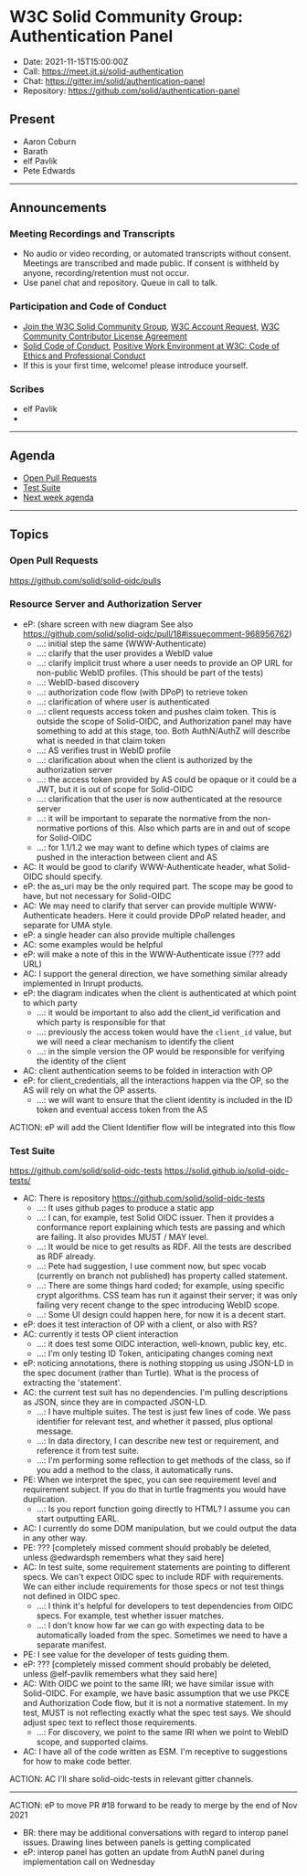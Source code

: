# W3C Solid Community Group: Authentication Panel

* Date: 2021-11-15T15:00:00Z
* Call: https://meet.jit.si/solid-authentication
* Chat: https://gitter.im/solid/authentication-panel
* Repository: https://github.com/solid/authentication-panel


## Present
* Aaron Coburn
* Barath
* elf Pavlik
* Pete Edwards

---

## Announcements

### Meeting Recordings and Transcripts
* No audio or video recording, or automated transcripts without consent. Meetings are transcribed and made public. If consent is withheld by anyone, recording/retention must not occur.
* Use panel chat and repository. Queue in call to talk.


### Participation and Code of Conduct
* [Join the W3C Solid Community Group](https://www.w3.org/community/solid/join), [W3C Account Request](http://www.w3.org/accounts/request), [W3C Community Contributor License Agreement](https://www.w3.org/community/about/agreements/cla/)
* [Solid Code of Conduct](https://github.com/solid/process/blob/master/code-of-conduct.md), [Positive Work Environment at W3C: Code of Ethics and Professional Conduct](https://github.com/solid/process/blob/master/code-of-conduct.md)
* If this is your first time, welcome! please introduce yourself.


### Scribes
* elf Pavlik
* 

---

## Agenda

* [Open Pull Requests](https://github.com/solid/solid-oidc/pulls)
* [Test Suite](https://github.com/solid/solid-oidc/issues/22)
* [Next week agenda](https://hackmd.io/WL-2bKCRRMmSpkP1XA6xpg)

---

## Topics

### Open Pull Requests

https://github.com/solid/solid-oidc/pulls

### Resource Server and Authorization Server

* eP: (share screen with new diagram See also https://github.com/solid/solid-oidc/pull/18#issuecomment-968956762)
  * ...: initial step the same (WWW-Authenticate)
  * ...: clarify that the user provides a WebID value
  * ...: clarify implicit trust where a user needs to provide an OP URL for non-public WebID profiles. (This should be part of the tests)
  * ...: WebID-based discovery
  * ...: authorization code flow (with DPoP) to retrieve token
  * ...: clarification of where user is authenticated
  * ...: client requests access token and pushes claim token. This is outside the scope of Solid-OIDC, and Authorization panel may have something to add at this stage, too. Both AuthN/AuthZ will describe what is needed in that claim token
  * ...: AS verifies trust in WebID profile
  * ...: clarification about when the client is authorized by the authorization server
  * ...: the access token provided by AS could be opaque or it could be a JWT, but it is out of scope for Solid-OIDC
  * ...: clarification that the user is now authenticated at the resource server
  * ...: it will be important to separate the normative from the non-normative portions of this. Also which parts are in and out of scope for Solid-OIDC
  * ...: for 1.1/1.2 we may want to define which types of claims are pushed in the interaction between client and AS
* AC: It would be good to clarify WWW-Authenticate header, what Solid-OIDC should specify. 
* eP: the as_uri may be the only required part. The scope may be good to have, but not necessary for Solid-OIDC
* AC: We may need to clarify that server can provide multiple WWW-Authenticate headers. Here it could provide DPoP related header, and separate for UMA style.
* eP: a single header can also provide multiple challenges
* AC: some examples would be helpful
* eP: will make a note of this in the WWW-Authenticate issue (??? add URL)
* AC: I support the general direction, we have something similar already implemented in Inrupt products.
* eP: the diagram indicates when the client is authenticated at which point to which party
  * ...: it would be important to also add the client_id verification and which party is responsible for that
  * ...: previously the access token would have the `client_id` value, but we will need a clear mechanism to identify the client
  * ...: in the simple version the OP would be responsible for verifying the identity of the client
* AC: client authentication seems to be folded in interaction with OP
* eP: for client_credentials, all the interactions happen via the OP, so the AS will rely on what the OP asserts.
  * ...: we will want to ensure that the client identity is included in the ID token and eventual access token from the AS

ACTION: eP will add the Client Identifier flow will be integrated into this flow


### Test Suite

https://github.com/solid/solid-oidc-tests
https://solid.github.io/solid-oidc-tests/

* AC: There is repository https://github.com/solid/solid-oidc-tests
  * ...: It uses github pages to produce a static app
  * ...: I can, for example, test Solid OIDC issuer. Then it provides a conformance report explaining which tests are passing and which are failing. It also provides MUST / MAY level.
  * ...: It would be nice to get results as RDF. All the tests are described as RDF already.
  * ...: Pete had suggestion, I use comment now, but spec vocab (currently on branch not published) has property called statement.
  * ...: There are some things hard coded; for example, using specific crypt algorithms. CSS team has run it against their server; it was only failing very recent change to the spec introducing WebID scope.
  * ...: Some UI design could happen here, for now it is a decent start.
* eP: does it test interaction of OP with a client, or also with RS?
* AC: currently it tests OP client interaction
  * ...: it does test some OIDC interaction, well-known, public key, etc.
  * ...: I'm only testing ID Token, anticipating changes coming next
* eP: noticing annotations, there is nothing stopping us using JSON-LD in the spec document (rather than Turtle). What is the process of extracting the 'statement'.
* AC: the current test suit has no dependencies. I'm pulling descriptions as JSON, since they are in compacted JSON-LD.
  * ...: I have multiple suites. The test is just few lines of code. We pass identifier for relevant test, and whether it passed, plus optional message.
  * ...: In data directory, I can describe new test or requirement, and reference it from test suite.
  * ...: I'm performing some reflection to get methods of the class, so if you add a method to the class, it automatically runs.
* PE: When we interpret the spec, you can see requirement level and requirement subject. If you do that in turtle fragments you would have duplication.
  * ...: Is you report function going directly to HTML? I assume you can start outputting EARL.
* AC: I currently do some DOM manipulation, but we could output the data in any other way.
* PE: ??? [completely missed comment should probably be deleted, unless @edwardsph remembers what they said here]
* AC: In test suite, some requirement statements are pointing to different specs. We can't expect OIDC spec to include RDF with requirements. We can either include requirements for those specs or not test things not defined in OIDC spec.
  * ...: I think it's helpful for developers to test dependencies from OIDC specs. For example, test whether issuer matches.
  * ...: I don't know how far we can go with expecting data to be automatically loaded from the spec. Sometimes we need to have a separate manifest.
* PE: I see value for the developer of tests guiding them.
* eP: ??? [completely missed comment should probably be deleted, unless @elf-pavlik remembers what they said here]
* AC: With OIDC we point to the same IRI; we have similar issue with Solid-OIDC. For example, we have basic assumption that we use PKCE and Authorization Code flow, but it is not a normative statement. In my test, MUST is not reflecting exactly what the spec test says. We should adjust spec text to reflect those requirements.
  * ...: For discovery, we point to the same IRI when we point to WebID scope, and supported claims.
* AC: I have all of the code written as ESM. I'm receptive to suggestions for how to make code better.

ACTION: AC I'll share solid-oidc-tests in relevant gitter channels.

---

ACTION: eP to move PR #18 forward to be ready to merge by the end of Nov 2021

* BR: there may be additional conversations with regard to interop panel issues. Drawing lines between panels is getting complicated
* eP: interop panel has gotten an update from AuthN panel during implementation call on Wednesday
